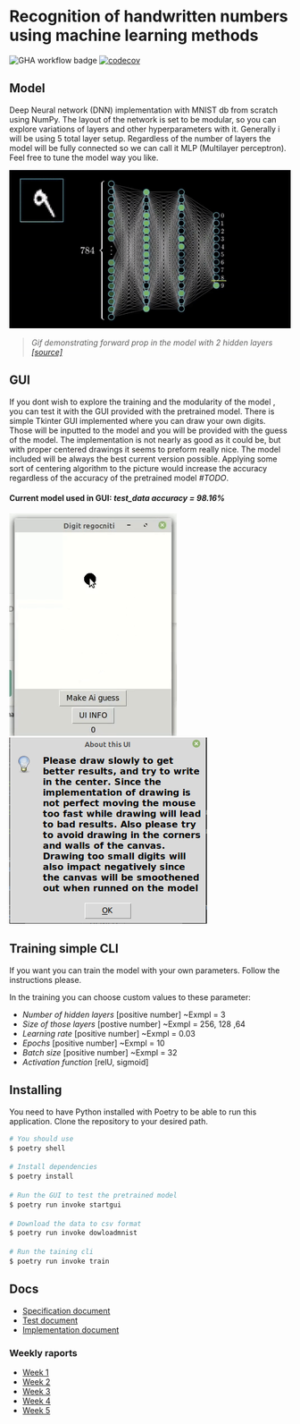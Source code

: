 # Recognition of handwritten numbers using machine learning methods

![GHA workflow badge](https://github.com/JuusoSaavalainen/TiraLAB-Neural-network-with-numpy/workflows/CI/badge.svg)
[![codecov](https://codecov.io/gh/JuusoSaavalainen/Neural-network-with-numpy/branch/main/graph/badge.svg?token=YO0Y9270ZS)](https://codecov.io/gh/JuusoSaavalainen/Neural-network-with-numpy)
## Model

Deep Neural network (DNN) implementation with MNIST db from scratch using NumPy. The layout of the network is set to be modular, so you can explore variations of layers and other hyperparameters with it. Generally i will be using 5 total layer setup. Regardless of the number of layers the model will be fully connected so we can call it MLP (Multilayer perceptron). Feel free to tune the model way you like. 

![](https://github.com/JuusoSaavalainen/Neural-network-with-numpy/blob/main/documentation/nnsimumnist.gif)

> *Gif demonstrating forward prop in the model with 2 hidden layers
[[source]](https://medium.com/analytics-vidhya/applying-ann-digit-and-fashion-mnist-13accfc44660)*

## GUI

If you dont wish to explore the training and the modularity of the model , you can test it with the GUI provided with the pretrained model.
There is simple Tkinter GUI implemented where you can draw your own digits. Those will be inputted to the model and you will be provided with the guess of the model. The implementation is not nearly as good as it could be, but with proper centered drawings it seems to preform really nice. The model included will be always the best current version possible. Applying some sort of centering algorithm to the picture would increase the accuracy regardless of the accuracy of the pretrained model *#TODO*.


#### Current model used in GUI: *test_data accuracy = 98.16%*

![](https://github.com/JuusoSaavalainen/Neural-network-with-numpy/blob/main/documentation/gui.gif)![](https://github.com/JuusoSaavalainen/Neural-network-with-numpy/blob/main/documentation/gui%20info.png)

## Training simple CLI

If you want you can train the model with your own parameters. Follow the instructions please. 

In the training you can choose custom values to these parameter:
- *Number of hidden layers* [positive number] ~Exmpl = 3
- *Size of those layers* [postive number] ~Exmpl = 256, 128 ,64
- *Learning rate* [positive number] ~Exmpl = 0.03
- *Epochs* [positive number] ~Exmpl = 10
- *Batch size* [positive number] ~Exmpl = 32
- *Activation function* [relU, sigmoid]

## Installing

You need to have Python installed with Poetry to be able to run this application. Clone the repository to your desired path.

```bash
# You should use
$ poetry shell

# Install dependencies
$ poetry install

# Run the GUI to test the pretrained model
$ poetry run invoke startgui

# Download the data to csv format
$ poetry run invoke dowloadmnist

# Run the taining cli
$ poetry run invoke train
```

## Docs
* [Specification document](https://github.com/JuusoSaavalainen/TiraLAB/blob/main/documentation/specification.md)
* [Test document](https://github.com/JuusoSaavalainen/TiraLAB-Neural-network-with-numpy/blob/main/documentation/testdocumentation.md)
* [Implementation document](https://github.com/JuusoSaavalainen/Neural-network-with-numpy/blob/main/documentation/implementation.md)
### Weekly raports
* [Week 1](https://github.com/JuusoSaavalainen/TiraLAB/blob/main/documentation/weeklyrecap1.md)
* [Week 2](https://github.com/JuusoSaavalainen/TiraLAB-Neural-network-with-numpy/blob/main/documentation/weeklyrecap2.md)
* [Week 3](https://github.com/JuusoSaavalainen/TiraLAB-Neural-network-with-numpy/blob/main/documentation/weeklyrecap3.md)
* [Week 4](https://github.com/JuusoSaavalainen/Neural-network-with-numpy/blob/main/documentation/weeklyrecap4.md)
* [Week 5](https://github.com/JuusoSaavalainen/Neural-network-with-numpy/blob/main/documentation/weeklyrecap5.md)
